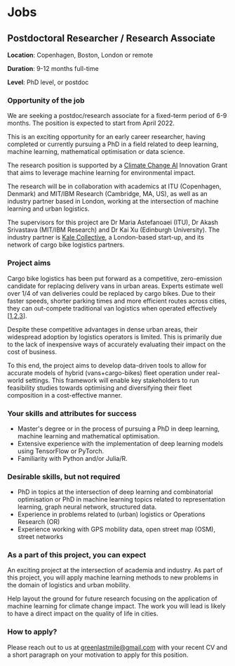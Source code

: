 # Jobs

## Postdoctoral Researcher / Research Associate

**Location**: Copenhagen, Boston, London or remote

**Duration**: 9-12 months full-time

**Level**:  PhD level, or postdoc

### **Opportunity of the job**

We are seeking a postdoc/research associate for a fixed-term period of 6-9 months. The position is expected to start from April 2022. 

This is an exciting opportunity for an early career researcher, having completed or currently pursuing a PhD in a field related to deep learning, machine learning, mathematical optimisation or data science.

The research position is supported by a [Climate Change AI](https://www.climatechange.ai/) Innovation Grant that aims to leverage machine learning for environmental impact.  

The research will be in collaboration with academics at ITU (Copenhagen, Denmark) and MIT/IBM Research (Cambridge, MA, US), as well as an industry partner based in London, working at the intersection of machine learning and urban logistics.

The supervisors for this project are Dr Maria Astefanoaei (ITU), Dr Akash Srivastava (MIT/IBM Research) and Dr Kai Xu (Edinburgh University). The industry partner is [Kale Collective](https://kalecollective.co.uk/), a London-based start-up, and its network of cargo bike logistics partners. 

### **Project aims**

Cargo bike logistics has been put forward as a competitive, zero-emission candidate for replacing delivery vans in urban areas. Experts estimate well over 1/4 of van deliveries could be replaced by cargo bikes. Due to their faster speeds, shorter parking times and more efficient routes across cities, they can out-compete traditional van logistics when operated effectively [[1](https://www.sciencedirect.com/science/article/pii/S2352146516000478),[2](https://www.researchgate.net/publication/357528729_Delivering_Paris_by_Cargo_Bikes_Ecological_Commitment_or_Economically_Feasible_The_Case_of_a_Parcel_Service_Company_-_TRB_2022),[3](https://static1.squarespace.com/static/5d30896202a18c0001b49180/t/61091edc3acfda2f4af7d97f/1627987694676/The+Promise+of+Low-Carbon+Freight.pdf)].

Despite these competitive advantages in dense urban areas, their widespread adoption by logistics operators is limited. This is primarily due to the lack of inexpensive ways of accurately evaluating their impact on the cost of business.

To this end, the project aims to develop data-driven tools to allow for accurate models of hybrid (vans+cargo-bikes) fleet operation under real-world settings. This framework will enable key stakeholders to run feasibility studies towards optimising and diversifying their fleet composition in a cost-effective manner.

### **Your skills and attributes for success**

- Master's degree or in the process of pursuing a PhD in deep learning, machine learning and mathematical optimisation.
- Extensive experience with the implementation of deep learning models using TensorFlow or PyTorch.
- Familiarity with Python and/or Julia/R.

### **Desirable skills, but not required**

- PhD in topics at the intersection of deep learning and combinatorial optimisation or PhD in machine learning topics related to representation learning, graph neural network, structured data.
- Experience in problems related to (urban) logistics or Operations Research (OR)
- Experience working with GPS mobility data, open street map (OSM), street networks

### **As a part of this project, you can expect**

An exciting project at the intersection of academia and industry. As part of this project, you will apply machine learning methods to new problems in the domain of logistics and urban mobility.

Help layout the ground for future research focusing on the application of machine learning for climate change impact. The work you will lead is likely to have a direct impact on the quality of life in cities. 

### How to apply?

Please reach out to us at greenlastmile@gmail.com with your recent CV and a short paragraph on your motivation to apply for this position.
